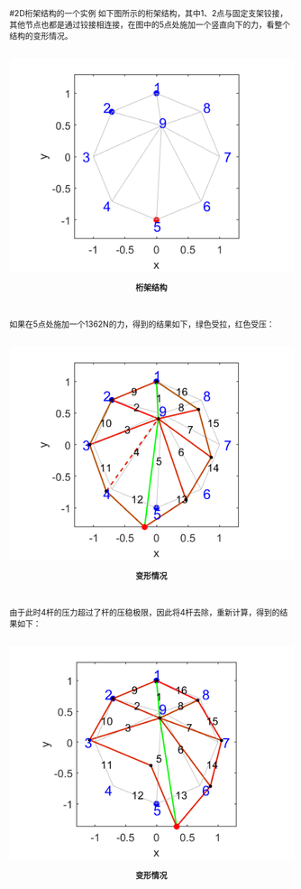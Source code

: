 #2D桁架结构的一个实例
如下图所示的桁架结构，其中1、2点与固定支架铰接，其他节点也都是通过铰接相连接，在图中的5点处施加一个竖直向下的力，看整个结构的变形情况。

<br>
<div align ="center">
<img src = "Q.png" alt="桁架结构" title="桁架结构">
</div>
<p align = "center"><b>桁架结构</b></p>
<br>

如果在5点处施加一个1362N的力，得到的结果如下，绿色受拉，红色受压：

<br>
<div align ="center">
<img src = "Q1.png" alt="变形情况" title="变形情况">
</div>
<p align = "center"><b>变形情况</b></p>
<br>

由于此时4杆的压力超过了杆的压稳极限，因此将4杆去除，重新计算，得到的结果如下：

<br>
<div align ="center">
<img src = "Q2.png" alt="变形情况" title="变形情况">
</div>
<p align = "center"><b>变形情况</b></p>
<br>
